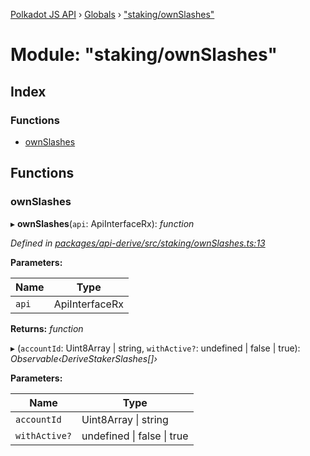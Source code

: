 [Polkadot JS API](../README.md) › [Globals](../globals.md) › ["staking/ownSlashes"](_staking_ownslashes_.md)

# Module: "staking/ownSlashes"

## Index

### Functions

* [ownSlashes](_staking_ownslashes_.md#ownslashes)

## Functions

###  ownSlashes

▸ **ownSlashes**(`api`: ApiInterfaceRx): *function*

*Defined in [packages/api-derive/src/staking/ownSlashes.ts:13](https://github.com/polkadot-js/api/blob/e0bde927d1/packages/api-derive/src/staking/ownSlashes.ts#L13)*

**Parameters:**

Name | Type |
------ | ------ |
`api` | ApiInterfaceRx |

**Returns:** *function*

▸ (`accountId`: Uint8Array | string, `withActive?`: undefined | false | true): *Observable‹DeriveStakerSlashes[]›*

**Parameters:**

Name | Type |
------ | ------ |
`accountId` | Uint8Array &#124; string |
`withActive?` | undefined &#124; false &#124; true |
